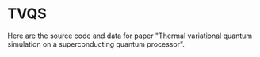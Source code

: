 # TVQS

Here are the source code and data for  paper "Thermal variational quantum simulation on a superconducting quantum processor".
